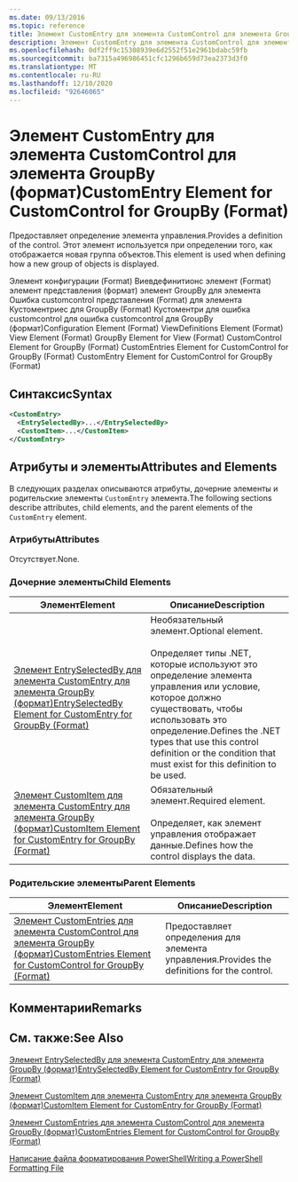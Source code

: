 ```yaml
---
ms.date: 09/13/2016
ms.topic: reference
title: Элемент CustomEntry для элемента CustomControl для элемента GroupBy (формат)
description: Элемент CustomEntry для элемента CustomControl для элемента GroupBy (формат)
ms.openlocfilehash: 0df2ff9c15308939e6d2552f51e2961bdabc59fb
ms.sourcegitcommit: ba7315a496986451cfc1296b659d73ea2373d3f0
ms.translationtype: MT
ms.contentlocale: ru-RU
ms.lasthandoff: 12/10/2020
ms.locfileid: "92646065"
---
```

# <a name="customentry-element-for-customcontrol-for-groupby-format"></a><span data-ttu-id="b26ae-103">Элемент CustomEntry для элемента CustomControl для элемента GroupBy (формат)</span><span class="sxs-lookup"><span data-stu-id="b26ae-103">CustomEntry Element for CustomControl for GroupBy (Format)</span></span>

<span data-ttu-id="b26ae-104">Предоставляет определение элемента управления.</span><span class="sxs-lookup"><span data-stu-id="b26ae-104">Provides a definition of the control.</span></span> <span data-ttu-id="b26ae-105">Этот элемент используется при определении того, как отображается новая группа объектов.</span><span class="sxs-lookup"><span data-stu-id="b26ae-105">This element is used when defining how a new group of objects is displayed.</span></span>

<span data-ttu-id="b26ae-106">Элемент конфигурации (Format) Виевдефинитионс элемент (Format) элемент представления (формат) элемент GroupBy для элемента Ошибка customcontrol представления (Format) для элемента Кустоментриес для GroupBy (Format) Кустоментри для ошибка customcontrol для ошибка customcontrol для GroupBy (формат)</span><span class="sxs-lookup"><span data-stu-id="b26ae-106">Configuration Element (Format) ViewDefinitions Element (Format) View Element (Format) GroupBy Element for View (Format) CustomControl Element for GroupBy (Format) CustomEntries Element for CustomControl for GroupBy (Format) CustomEntry Element for CustomControl for GroupBy (Format)</span></span>

## <a name="syntax"></a><span data-ttu-id="b26ae-107">Синтаксис</span><span class="sxs-lookup"><span data-stu-id="b26ae-107">Syntax</span></span>

```xml
<CustomEntry>
  <EntrySelectedBy>...</EntrySelectedBy>
  <CustomItem>...</CustomItem>
</CustomEntry>
```

## <a name="attributes-and-elements"></a><span data-ttu-id="b26ae-108">Атрибуты и элементы</span><span class="sxs-lookup"><span data-stu-id="b26ae-108">Attributes and Elements</span></span>

<span data-ttu-id="b26ae-109">В следующих разделах описываются атрибуты, дочерние элементы и родительские элементы `CustomEntry` элемента.</span><span class="sxs-lookup"><span data-stu-id="b26ae-109">The following sections describe attributes, child elements, and the parent elements of the `CustomEntry` element.</span></span>

### <a name="attributes"></a><span data-ttu-id="b26ae-110">Атрибуты</span><span class="sxs-lookup"><span data-stu-id="b26ae-110">Attributes</span></span>

<span data-ttu-id="b26ae-111">Отсутствует.</span><span class="sxs-lookup"><span data-stu-id="b26ae-111">None.</span></span>

### <a name="child-elements"></a><span data-ttu-id="b26ae-112">Дочерние элементы</span><span class="sxs-lookup"><span data-stu-id="b26ae-112">Child Elements</span></span>

|<span data-ttu-id="b26ae-113">Элемент</span><span class="sxs-lookup"><span data-stu-id="b26ae-113">Element</span></span>|<span data-ttu-id="b26ae-114">Описание</span><span class="sxs-lookup"><span data-stu-id="b26ae-114">Description</span></span>|
|-------------|-----------------|
|[<span data-ttu-id="b26ae-115">Элемент EntrySelectedBy для элемента CustomEntry для элемента GroupBy (формат)</span><span class="sxs-lookup"><span data-stu-id="b26ae-115">EntrySelectedBy Element for CustomEntry for GroupBy (Format)</span></span>](./entryselectedby-element-for-customentry-for-groupby-format.md)|<span data-ttu-id="b26ae-116">Необязательный элемент.</span><span class="sxs-lookup"><span data-stu-id="b26ae-116">Optional element.</span></span><br /><br /> <span data-ttu-id="b26ae-117">Определяет типы .NET, которые используют это определение элемента управления или условие, которое должно существовать, чтобы использовать это определение.</span><span class="sxs-lookup"><span data-stu-id="b26ae-117">Defines the .NET types that use this control definition or the condition that must exist for this definition to be used.</span></span>|
|[<span data-ttu-id="b26ae-118">Элемент CustomItem для элемента CustomEntry для элемента GroupBy (формат)</span><span class="sxs-lookup"><span data-stu-id="b26ae-118">CustomItem Element for CustomEntry for GroupBy (Format)</span></span>](./customitem-element-for-customentry-for-groupby-format.md)|<span data-ttu-id="b26ae-119">Обязательный элемент.</span><span class="sxs-lookup"><span data-stu-id="b26ae-119">Required element.</span></span><br /><br /> <span data-ttu-id="b26ae-120">Определяет, как элемент управления отображает данные.</span><span class="sxs-lookup"><span data-stu-id="b26ae-120">Defines how the control displays the data.</span></span>|

### <a name="parent-elements"></a><span data-ttu-id="b26ae-121">Родительские элементы</span><span class="sxs-lookup"><span data-stu-id="b26ae-121">Parent Elements</span></span>

|<span data-ttu-id="b26ae-122">Элемент</span><span class="sxs-lookup"><span data-stu-id="b26ae-122">Element</span></span>|<span data-ttu-id="b26ae-123">Описание</span><span class="sxs-lookup"><span data-stu-id="b26ae-123">Description</span></span>|
|-------------|-----------------|
|[<span data-ttu-id="b26ae-124">Элемент CustomEntries для элемента CustomControl для элемента GroupBy (формат)</span><span class="sxs-lookup"><span data-stu-id="b26ae-124">CustomEntries Element for CustomControl for GroupBy (Format)</span></span>](./customentries-element-for-customcontrol-for-groupby-format.md)|<span data-ttu-id="b26ae-125">Предоставляет определения для элемента управления.</span><span class="sxs-lookup"><span data-stu-id="b26ae-125">Provides the definitions for the control.</span></span>|

## <a name="remarks"></a><span data-ttu-id="b26ae-126">Комментарии</span><span class="sxs-lookup"><span data-stu-id="b26ae-126">Remarks</span></span>

## <a name="see-also"></a><span data-ttu-id="b26ae-127">См. также:</span><span class="sxs-lookup"><span data-stu-id="b26ae-127">See Also</span></span>

[<span data-ttu-id="b26ae-128">Элемент EntrySelectedBy для элемента CustomEntry для элемента GroupBy (формат)</span><span class="sxs-lookup"><span data-stu-id="b26ae-128">EntrySelectedBy Element for CustomEntry for GroupBy (Format)</span></span>](./entryselectedby-element-for-customentry-for-groupby-format.md)

[<span data-ttu-id="b26ae-129">Элемент CustomItem для элемента CustomEntry для элемента GroupBy (формат)</span><span class="sxs-lookup"><span data-stu-id="b26ae-129">CustomItem Element for CustomEntry for GroupBy (Format)</span></span>](./customitem-element-for-customentry-for-groupby-format.md)

[<span data-ttu-id="b26ae-130">Элемент CustomEntries для элемента CustomControl для элемента GroupBy (формат)</span><span class="sxs-lookup"><span data-stu-id="b26ae-130">CustomEntries Element for CustomControl for GroupBy (Format)</span></span>](./customentries-element-for-customcontrol-for-groupby-format.md)

[<span data-ttu-id="b26ae-131">Написание файла форматирования PowerShell</span><span class="sxs-lookup"><span data-stu-id="b26ae-131">Writing a PowerShell Formatting File</span></span>](./writing-a-powershell-formatting-file.md)
